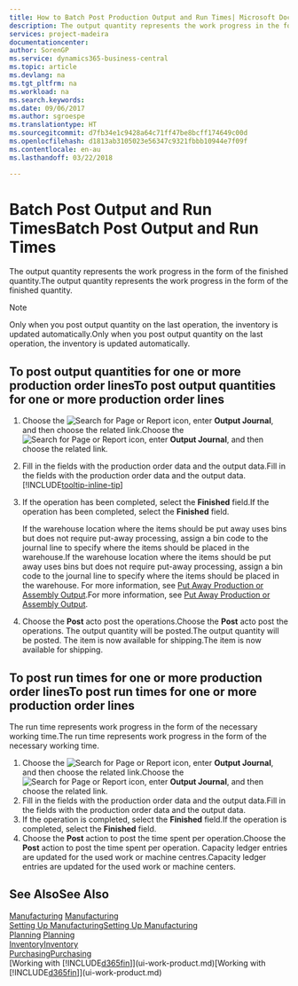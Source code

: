 ```yaml
---
title: How to Batch Post Production Output and Run Times| Microsoft Docs
description: The output quantity represents the work progress in the form of the finished quantity.
services: project-madeira
documentationcenter: 
author: SorenGP
ms.service: dynamics365-business-central
ms.topic: article
ms.devlang: na
ms.tgt_pltfrm: na
ms.workload: na
ms.search.keywords: 
ms.date: 09/06/2017
ms.author: sgroespe
ms.translationtype: HT
ms.sourcegitcommit: d7fb34e1c9428a64c71ff47be8bcff174649c00d
ms.openlocfilehash: d1813ab3105023e56347c9321fbbb10944e7f09f
ms.contentlocale: en-au
ms.lasthandoff: 03/22/2018

---
```

# <a name="batch-post-output-and-run-times"></a><span data-ttu-id="ad75d-103">Batch Post Output and Run Times</span><span class="sxs-lookup"><span data-stu-id="ad75d-103">Batch Post Output and Run Times</span></span>
<span data-ttu-id="ad75d-104">The output quantity represents the work progress in the form of the finished quantity.</span><span class="sxs-lookup"><span data-stu-id="ad75d-104">The output quantity represents the work progress in the form of the finished quantity.</span></span>  

> [!NOTE]
> <span data-ttu-id="ad75d-105">Only when you post output quantity on the last operation, the inventory is updated automatically.</span><span class="sxs-lookup"><span data-stu-id="ad75d-105">Only when you post output quantity on the last operation, the inventory is updated automatically.</span></span>  

## <a name="to-post-output-quantities-for-one-or-more-production-order-lines"></a><span data-ttu-id="ad75d-106">To post output quantities for one or more production order lines</span><span class="sxs-lookup"><span data-stu-id="ad75d-106">To post output quantities for one or more production order lines</span></span>
1. <span data-ttu-id="ad75d-107">Choose the ![Search for Page or Report](media/ui-search/search_small.png "Search for Page or Report icon") icon, enter **Output Journal**, and then choose the related link.</span><span class="sxs-lookup"><span data-stu-id="ad75d-107">Choose the ![Search for Page or Report](media/ui-search/search_small.png "Search for Page or Report icon") icon, enter **Output Journal**, and then choose the related link.</span></span>  
2. <span data-ttu-id="ad75d-108">Fill in the fields with the production order data and the output data.</span><span class="sxs-lookup"><span data-stu-id="ad75d-108">Fill in the fields with the production order data and the output data.</span></span> [!INCLUDE[tooltip-inline-tip](includes/tooltip-inline-tip_md.md)]
3. <span data-ttu-id="ad75d-109">If the operation has been completed, select the **Finished** field.</span><span class="sxs-lookup"><span data-stu-id="ad75d-109">If the operation has been completed, select the **Finished** field.</span></span>  

    <span data-ttu-id="ad75d-110">If the warehouse location where the items should be put away uses bins but does not require put-away processing,  assign a bin code to the journal line to specify where the items should be placed in the warehouse.</span><span class="sxs-lookup"><span data-stu-id="ad75d-110">If the warehouse location where the items should be put away uses bins but does not require put-away processing,  assign a bin code to the journal line to specify where the items should be placed in the warehouse.</span></span> <span data-ttu-id="ad75d-111">For more information, see [Put Away Production or Assembly Output](warehouse-how-to-put-away-production-output.md).</span><span class="sxs-lookup"><span data-stu-id="ad75d-111">For more information, see [Put Away Production or Assembly Output](warehouse-how-to-put-away-production-output.md).</span></span>  

4. <span data-ttu-id="ad75d-112">Choose the **Post** acto post the operations.</span><span class="sxs-lookup"><span data-stu-id="ad75d-112">Choose the **Post** acto post the operations.</span></span> <span data-ttu-id="ad75d-113">The output quantity will be posted.</span><span class="sxs-lookup"><span data-stu-id="ad75d-113">The output quantity will be posted.</span></span> <span data-ttu-id="ad75d-114">The item is now available for shipping.</span><span class="sxs-lookup"><span data-stu-id="ad75d-114">The item is now available for shipping.</span></span>  

## <a name="to-post-run-times-for-one-or-more-production-order-lines"></a><span data-ttu-id="ad75d-115">To post run times for one or more production order lines</span><span class="sxs-lookup"><span data-stu-id="ad75d-115">To post run times for one or more production order lines</span></span>
<span data-ttu-id="ad75d-116">The run time represents work progress in the form of the necessary working time.</span><span class="sxs-lookup"><span data-stu-id="ad75d-116">The run time represents work progress in the form of the necessary working time.</span></span>    

1.  <span data-ttu-id="ad75d-117">Choose the ![Search for Page or Report](media/ui-search/search_small.png "Search for Page or Report icon") icon, enter **Output Journal**, and then choose the related link.</span><span class="sxs-lookup"><span data-stu-id="ad75d-117">Choose the ![Search for Page or Report](media/ui-search/search_small.png "Search for Page or Report icon") icon, enter **Output Journal**, and then choose the related link.</span></span>  
2. <span data-ttu-id="ad75d-118">Fill in the fields with the production order data and the output data.</span><span class="sxs-lookup"><span data-stu-id="ad75d-118">Fill in the fields with the production order data and the output data.</span></span>  
3.  <span data-ttu-id="ad75d-119">If the operation is completed, select the **Finished** field.</span><span class="sxs-lookup"><span data-stu-id="ad75d-119">If the operation is completed, select the **Finished** field.</span></span>  
4. <span data-ttu-id="ad75d-120">Choose the **Post** action to post the time spent per operation.</span><span class="sxs-lookup"><span data-stu-id="ad75d-120">Choose the **Post** action to post the time spent per operation.</span></span> <span data-ttu-id="ad75d-121">Capacity ledger entries are updated for the used work or machine centres.</span><span class="sxs-lookup"><span data-stu-id="ad75d-121">Capacity ledger entries are updated for the used work or machine centers.</span></span>

## <a name="see-also"></a><span data-ttu-id="ad75d-122">See Also</span><span class="sxs-lookup"><span data-stu-id="ad75d-122">See Also</span></span>  
<span data-ttu-id="ad75d-123">[Manufacturing](production-manage-manufacturing.md)  </span><span class="sxs-lookup"><span data-stu-id="ad75d-123">[Manufacturing](production-manage-manufacturing.md)  </span></span>  
[<span data-ttu-id="ad75d-124">Setting Up Manufacturing</span><span class="sxs-lookup"><span data-stu-id="ad75d-124">Setting Up Manufacturing</span></span>](production-configure-production-processes.md)  
<span data-ttu-id="ad75d-125">[Planning](production-planning.md)    </span><span class="sxs-lookup"><span data-stu-id="ad75d-125">[Planning](production-planning.md)    </span></span>  
[<span data-ttu-id="ad75d-126">Inventory</span><span class="sxs-lookup"><span data-stu-id="ad75d-126">Inventory</span></span>](inventory-manage-inventory.md)  
[<span data-ttu-id="ad75d-127">Purchasing</span><span class="sxs-lookup"><span data-stu-id="ad75d-127">Purchasing</span></span>](purchasing-manage-purchasing.md)  
<span data-ttu-id="ad75d-128">[Working with [!INCLUDE[d365fin](includes/d365fin_md.md)]](ui-work-product.md)</span><span class="sxs-lookup"><span data-stu-id="ad75d-128">[Working with [!INCLUDE[d365fin](includes/d365fin_md.md)]](ui-work-product.md)</span></span>

